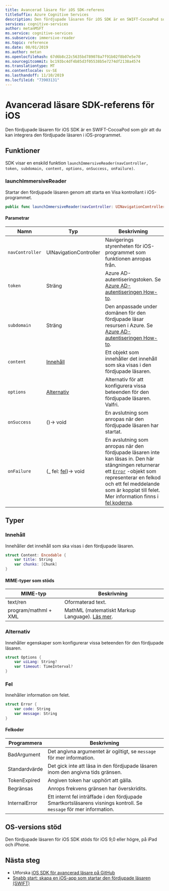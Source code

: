 ```yaml
---
title: Avancerad läsare för iOS SDK-referens
titleSuffix: Azure Cognitive Services
description: Den fördjupade läsaren för iOS SDK är en SWIFT-CocoaPod som gör att du kan integrera den fördjupade läsaren i iOS-programmet.
services: cognitive-services
author: metanMSFT
ms.service: cognitive-services
ms.subservice: immersive-reader
ms.topic: reference
ms.date: 08/01/2019
ms.author: metan
ms.openlocfilehash: 67d6b8c22c5635bd789078a7f91b02f8b07e5e70
ms.sourcegitcommit: bc193bc4df4b85d3f05538b5e7274df2138a4574
ms.translationtype: MT
ms.contentlocale: sv-SE
ms.lasthandoff: 11/10/2019
ms.locfileid: "73903131"
---
```

# <a name="immersive-reader-sdk-reference-for-ios"></a>Avancerad läsare SDK-referens för iOS

Den fördjupade läsaren för iOS SDK är en SWIFT-CocoaPod som gör att du kan integrera den fördjupade läsaren i iOS-programmet.

## <a name="functions"></a>Funktioner

SDK visar en enskild funktion `launchImmersiveReader(navController, token, subdomain, content, options, onSuccess, onFailure)`.

### <a name="launchimmersivereader"></a>launchImmersiveReader

Startar den fördjupade läsaren genom att starta en Visa kontrollant i iOS-programmet.

```swift
public func launchImmersiveReader(navController: UINavigationController, token: String, subdomain: String, content: Content, options: Options?, onSuccess: @escaping () -> Void, onFailure: @escaping (_ error: Error) -> Void)
```

#### <a name="parameters"></a>Parametrar

| Namn | Typ | Beskrivning |
| ---- | ---- |------------ |
| `navController` | UINavigationController | Navigerings styrenheten för iOS-programmet som funktionen anropas från. |
| `token` | Sträng | Azure AD-autentiseringstoken. Se [Azure AD-autentiseringen How-to](./azure-active-directory-authentication.md). |
| `subdomain` | Sträng | Den anpassade under domänen för den fördjupade läsar resursen i Azure. Se [Azure AD-autentiseringen How-to](./azure-active-directory-authentication.md). |
| `content` | [Innehåll](#content) | Ett objekt som innehåller det innehåll som ska visas i den fördjupade läsaren. |
| `options` | [Alternativ](#options) | Alternativ för att konfigurera vissa beteenden för den fördjupade läsaren. Valfri. |
| `onSuccess` | ()-> void | En avslutning som anropas när den fördjupade läsaren har startat. |
| `onFailure` | (_ fel: [fel](#error))-> void | En avslutning som anropas när den fördjupade läsaren inte kan läsas in. Den här stängningen returnerar ett [`Error`](#error) -objekt som representerar en felkod och ett fel meddelande som är kopplat till felet. Mer information finns i [fel koderna](#error-codes). |

## <a name="types"></a>Typer

### <a name="content"></a>Innehåll

Innehåller det innehåll som ska visas i den fördjupade läsaren.

```swift
struct Content: Encodable {
    var title: String
    var chunks: [Chunk]
}
```

#### <a name="supported-mime-types"></a>MIME-typer som stöds

| MIME-typ | Beskrivning |
| --------- | ----------- |
| text/ren | Oformaterad text. |
| program/mathml + XML | MathML (matematiskt Markup Language). [Läs mer](https://developer.mozilla.org/en-US/docs/Web/MathML).

### <a name="options"></a>Alternativ

Innehåller egenskaper som konfigurerar vissa beteenden för den fördjupade läsaren.

```swift
struct Options {
    var uiLang: String?
    var timeout: TimeInterval?
}
```

### <a name="error"></a>Fel

Innehåller information om felet.

```swift
struct Error {
    var code: String
    var message: String
}
```

#### <a name="error-codes"></a>Felkoder

| Programmera | Beskrivning |
| ---- | ----------- |
| BadArgument | Det angivna argumentet är ogiltigt, se `message` för mer information. |
| Standardvärde | Det gick inte att läsa in den fördjupade läsaren inom den angivna tids gränsen. |
| TokenExpired | Angiven token har upphört att gälla. |
| Begränsas | Anrops frekvens gränsen har överskridits. |
| InternalError | Ett internt fel inträffade i den fördjupade Smartkortsläsarens visnings kontroll. Se `message` för mer information.|

## <a name="os-version-support"></a>OS-versions stöd

Den fördjupade läsaren för iOS SDK stöds för iOS 9,0 eller högre, på iPad och iPhone.

## <a name="next-steps"></a>Nästa steg

* Utforska [iOS SDK för avancerad läsare på GitHub](https://github.com/microsoft/immersive-reader-sdk/tree/master/iOS)
* [Snabb start: skapa en iOS-app som startar den fördjupade läsaren (SWIFT)](./ios-quickstart.md)